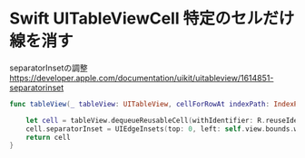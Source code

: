 <!--
title:   Swift UITableViewCell 特定のセルだけ線を消す
tags:    Swift,UITableViewCell
id:      cdc46b51da0eb2dea7ac
private: false
-->
# Swift UITableViewCell 特定のセルだけ線を消す

separatorInsetの調整
https://developer.apple.com/documentation/uikit/uitableview/1614851-separatorinset

```swift
func tableView(_ tableView: UITableView, cellForRowAt indexPath: IndexPath) -> UITableViewCell {

    let cell = tableView.dequeueReusableCell(withIdentifier: R.reuseIdentifier.Cell, for: indexPath)!
    cell.separatorInset = UIEdgeInsets(top: 0, left: self.view.bounds.width, bottom: 0, right: 0)
    return cell
}
```